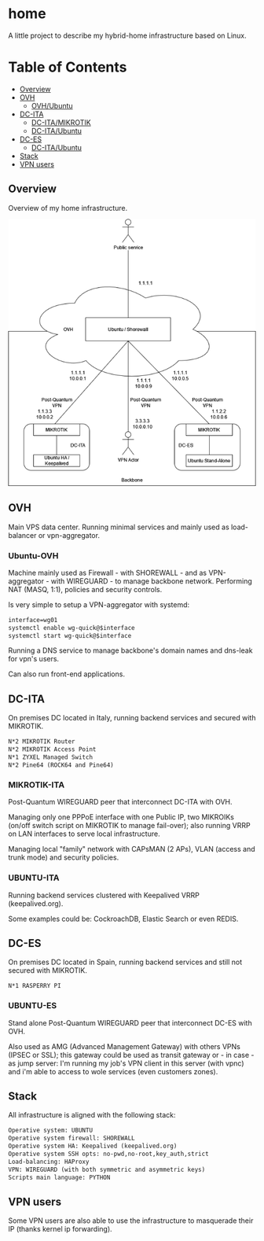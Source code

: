 # home
A little project to describe my hybrid-home infrastructure based on Linux.

# Table of Contents
- [Overview](#overview)
- [OVH](#ovh)
  - [OVH/Ubuntu](#ubuntu-ovh)
- [DC-ITA](#dc-ita)
  - [DC-ITA/MIKROTIK](#mikrotik-ita)
  - [DC-ITA/Ubuntu](#ubuntu-ita)
- [DC-ES](#dc-es)
  - [DC-ITA/Ubuntu](#ubuntu-es)
- [Stack](#stack)
- [VPN users](#vpn-users)

## Overview
Overview of my home infrastructure.

<p align="center">
  <img src="data/network-v4.png" alt="network"/>
</p>

## OVH
Main VPS data center.
Running minimal services and mainly used as load-balancer or vpn-aggregator.

### Ubuntu-OVH
Machine mainly used as Firewall - with SHOREWALL - and as VPN-aggregator - with WIREGUARD - to manage backbone network. 
Performing NAT (MASQ, 1:1), policies and security controls. 

Is very simple to setup a VPN-aggregator with systemd:
```
interface=wg01
systemctl enable wg-quick@$interface
systemctl start wg-quick@$interface
```

Running a DNS service to manage backbone's domain names and dns-leak for vpn's users.

Can also run front-end applications.

## DC-ITA
On premises DC located in Italy, running backend services and secured with MIKROTIK.

```
N*2 MIKROTIK Router
N*2 MIKROTIK Access Point
N*1 ZYXEL Managed Switch
N*2 Pine64 (ROCK64 and Pine64)
```

### MIKROTIK-ITA
Post-Quantum WIREGUARD peer that interconnect DC-ITA with OVH.

Managing only one PPPoE interface with one Public IP, two MIKROIKs (on/off switch script on MIKROTIK to manage fail-over); also running VRRP on LAN interfaces to serve local infrastructure.

Managing local "family" network with CAPsMAN (2 APs), VLAN (access and trunk mode) and security policies.

### UBUNTU-ITA
Running backend services clustered with Keepalived VRRP (keepalived.org).

Some examples could be: CockroachDB, Elastic Search or even REDIS.

## DC-ES
On premises DC located in Spain, running backend services and still not secured with MIKROTIK.

```
N*1 RASPERRY PI
```

### UBUNTU-ES
Stand alone Post-Quantum WIREGUARD peer that interconnect DC-ES with OVH.

Also used as AMG (Advanced Management Gateway) with others VPNs (IPSEC or SSL); this gateway could be used as transit gateway or - in case - as jump server: I'm running my job's VPN client in this server (with vpnc) and i'm able to access to wole services (even customers zones).

## Stack
All infrastructure is aligned with the following stack:

```
Operative system: UBUNTU
Operative system firewall: SHOREWALL
Operative system HA: Keepalived (keepalived.org)
Operative system SSH opts: no-pwd,no-root,key_auth,strict
Load-balancing: HAProxy
VPN: WIREGUARD (with both symmetric and asymmetric keys)
Scripts main language: PYTHON
```

## VPN users
Some VPN users are also able to use the infrastructure to masquerade their IP (thanks kernel ip forwarding).
